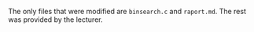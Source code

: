 The only files that were modified are ```binsearch.c``` and ```raport.md```. The rest was provided by the lecturer.